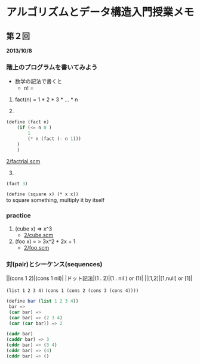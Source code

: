 # アルゴリズムとデータ構造入門授業メモ

## 第２回

**2013/10/8**

### 階上のプログラムを書いてみよう

- 数学の記法で書くと
    - n! = 

1. fact(n) = 1 * 2 * 3 * ... * n

2. 
```scheme
(define (fact n)
    (if (<= n 0 )
        1
        (* n (fact (- n 1)))
    )
    )
```
[2/factrial.scm](2/factrial.scm)

3. 
```scheme
(fact 3)
```

`(define (square x) (* x x))`  
 to square something, multiply it by itself  

### practice

1. (cube x) => x^3
    - [2/cube.scm](2/cube.scm)
2. (foo x) = > 3x^2 + 2x + 1
    - [2/foo.scm](2/foo.scm)

### 対(pair)とシーケンス(sequences)

||(cons 1 2)|(cons 1 nil)|
|ドット記法|(1 . 2)|(1 . nil ) or (1)|
||[1,2]|[1,null] or [1]|

`(list 1 2 3 4)`
`(cons 1 (cons 2 (cons 3 (cons 4))))`

```scheme
(define bar (list 1 2 3 4))
 bar =>
 (car bar) => 
 (car bar) => (2 3 4)
 (car (car bar)) => 2
```

```scheme
(cadr bar)
(caddr bar) => 3
(cddr bar) => (3 4)
(cddr bar) => (4)
(cddr bar) => ()
```


